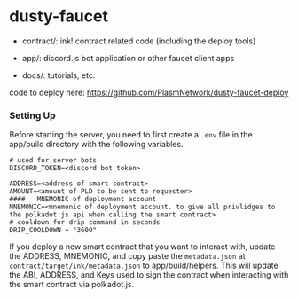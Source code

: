 # dusty-faucet

- contract/: ink! contract related code (including the deploy tools)

- app/: discord.js bot application or other faucet client apps

- docs/: tutorials, etc.

code to deploy here:
https://github.com/PlasmNetwork/dusty-faucet-deploy

### Setting Up

Before starting the server, you need to first create a `.env` file in the app/build directory with the following variables.

```env
# used for server bots
DISCORD_TOKEN=<discord bot token>

ADDRESS=<address of smart contract>
AMOUNT=<amount of PLD to be sent to requester>
####   MNEMONIC of deployment account
MNEMONIC=<mnemonic of deployment account. to give all privlidges to the polkadot.js api when calling the smart contract>
# cooldown for drip command in seconds
DRIP_COOLDOWN = "3600"
```

If you deploy a new smart contract that you want to interact with, update the ADDRESS, MNEMONIC, and copy paste the `metadata.json` at `contract/target/ink/metadata.json` to app/build/helpers. This will update the ABI, ADDRESS, and Keys used to sign the contract when interacting with the smart contract via polkadot.js.
